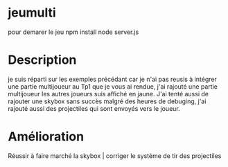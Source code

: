 # jeumulti
pour demarer le jeu 
npm install
node server.js

# Description
je suis réparti sur les exemples précédant car je n'ai pas reusis à intégrer  une partie multijoueur au Tp1 que je vous ai rendue, j'ai rajouté une partie multijoueur les autres joueurs suis affiché en jaune. J'ai tenté aussi de rajouter une skybox sans succès malgré des heures de debuging, j'ai rajouté aussi des projectiles qui sont envoyés vers le joueur.

# Amélioration
Réussir à faire marché la skybox |
corriger le système de tir des projectiles
